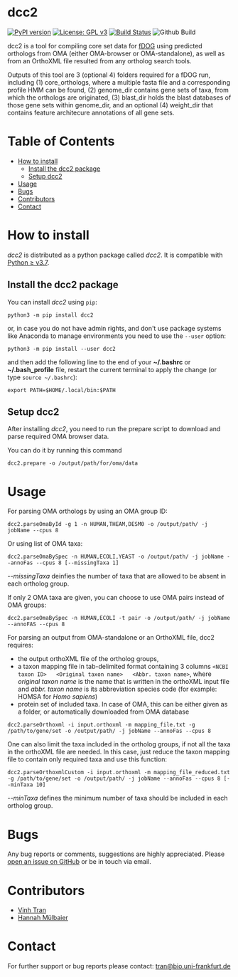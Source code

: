 # dcc2
[![PyPI version](https://badge.fury.io/py/dcc2.svg)](https://pypi.org/project/dcc2/)
[![License: GPL v3](https://img.shields.io/badge/License-GPLv3-blue.svg)](https://www.gnu.org/licenses/gpl-3.0)
[![Build Status](https://travis-ci.com/BIONF/dcc2.svg?branch=master)](https://travis-ci.com/BIONF/dcc2)
![Github Build](https://github.com/BIONF/dcc2/workflows/github%20build/badge.svg)

dcc2 is a tool for compiling core set data for [fDOG](httsp://github.com/BIONF/fDOG) using predicted orthologs from OMA (either OMA-browser or OMA-standalone), as well as from an OrthoXML file resulted from any ortholog search tools. 

Outputs of this tool are 3 (optional 4) folders required for a fDOG run, including (1) core_orthologs, where a multiple fasta file and a corresponding profile HMM can be found, (2) genome_dir contains gene sets of taxa, from which the orthologs are originated, (3) blast_dir holds the blast databases of those gene sets within genome_dir, and an optional (4) weight_dir that contains feature architecure annotations of all gene sets.

# Table of Contents
* [How to install](#how-to-install)
     * [Install the dcc2 package](#install-the-dcc2-package)
     * [Setup dcc2](#setup-dcc2)
* [Usage](#usage)
* [Bugs](#bugs)
* [Contributors](#contributors)
* [Contact](#contact)

# How to install

*dcc2* is distributed as a python package called *dcc2*. It is compatible with [Python ≥ v3.7](https://www.python.org/downloads/).

## Install the dcc2 package
You can install *dcc2* using `pip`:
```
python3 -m pip install dcc2
```

or, in case you do not have admin rights, and don't use package systems like Anaconda to manage environments you need to use the `--user` option:
```
python3 -m pip install --user dcc2
```

and then add the following line to the end of your **~/.bashrc** or **~/.bash_profile** file, restart the current terminal to apply the change (or type `source ~/.bashrc`):

```
export PATH=$HOME/.local/bin:$PATH
```

## Setup dcc2

After installing *dcc2*, you need to run the prepare script to download and parse required OMA browser data.

You can do it by running this command
```
dcc2.prepare -o /output/path/for/oma/data
```

# Usage

For parsing OMA orthologs by using an OMA group ID:
```
dcc2.parseOmaById -g 1 -n HUMAN,THEAM,DESM0 -o /output/path/ -j jobName --cpus 8
```

Or using list of OMA taxa:

```
dcc2.parseOmaBySpec -n HUMAN,ECOLI,YEAST -o /output/path/ -j jobName --annoFas --cpus 8 [--missingTaxa 1]
```

*--missingTaxa* deinfies the number of taxa that are allowed to be absent in each ortholog group.

If only 2 OMA taxa are given, you can choose to use OMA pairs instead of OMA groups:
```
dcc2.parseOmaBySpec -n HUMAN,ECOLI -t pair -o /output/path/ -j jobName --annoFAS --cpus 8
```

For parsing an output from OMA-standalone or an OrthoXML file, dcc2 requires:

- the output orthoXML file of the ortholog groups,
- a taxon mapping file in tab-delimited format containing 3 columns `<NCBI taxon ID>   <Original taxon name>   <Abbr. taxon name>`, where *original taxon name* is the name that is written in the orthoXML input file and *abbr. taxon name* is its abbreviation species code (for example: HOMSA for *Homo sapiens*)
- protein set of included taxa. In case of OMA, this can be either given as a folder, or automatically downloaded from OMA database

```
dcc2.parseOrthoxml -i input.orthoxml -m mapping_file.txt -g /path/to/gene/set -o /output/path/ -j jobName --annoFas --cpus 8
```
One can also limit the taxa included in the ortholog groups, if not all the taxa in the orthoXML file are needed. In this case, just reduce the taxon mapping file to contain only required taxa and use this function:

```
dcc2.parseOrthoxmlCustom -i input.orthoxml -m mapping_file_reduced.txt -g /path/to/gene/set -o /output/path/ -j jobName --annoFas --cpus 8 [--minTaxa 10]
```

*--minTaxa* defines the minimum number of taxa should be included in each ortholog group.

# Bugs
Any bug reports or comments, suggestions are highly appreciated. Please [open an issue on GitHub](https://github.com/BIONF/dcc2/issues/new) or be in touch via email.

# Contributors
- [Vinh Tran](https://github.com/trvinh)
- [Hannah Mülbaier](https://github.com/mueli94)

# Contact
For further support or bug reports please contact: tran@bio.uni-frankfurt.de
